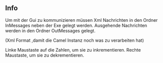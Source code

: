## Info
Um mit der Gui zu kommunizieren müssen Xml Nachrichten in den Ordner InMessages neben der Exe gelegt werden. 
Ausgehende Nachrichten werden in den Ordner OutMessages gelegt.

(Xml Format ,damit die Camel Instanz noch was zu verarbeiten hat)

Linke Maustaste auf die Zahlen, um sie zu inkrementieren. Rechte Maustaste, um sie zu dekrementieren.